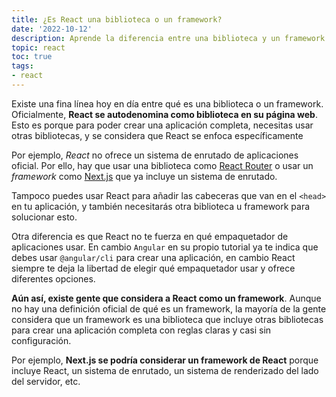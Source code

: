```yaml
---
title: ¿Es React una biblioteca o un framework?
date: '2022-10-12'
description: Aprende la diferencia entre una biblioteca y un framework y cómo afecta a React
topic: react
toc: true
tags:
- react
---
```


Existe una fina línea hoy en día entre qué es una biblioteca o un framework. Oficialmente, **React se autodenomina como biblioteca en su página web**. Esto es porque para poder crear una aplicación completa, necesitas usar otras bibliotecas, y se considera que React se enfoca específicamente

Por ejemplo, *React* no ofrece un sistema de enrutado de aplicaciones oficial. Por ello, hay que usar una biblioteca como [React Router](https://reactrouter.com/) o usar un *framework* como [Next.js](https://nextjs.org/) que ya incluye un sistema de enrutado.

Tampoco puedes usar React para añadir las cabeceras que van en el `<head>` en tu aplicación, y también necesitarás otra biblioteca u framework para solucionar esto.

Otra diferencia es que React no te fuerza en qué empaquetador de aplicaciones usar. En cambio `Angular` en su propio tutorial ya te indica que debes usar `@angular/cli` para crear una aplicación, en cambio React siempre te deja la libertad de elegir qué empaquetador usar y ofrece diferentes opciones.

**Aún así, existe gente que considera a React como un framework**. Aunque no hay una definición oficial de qué es un framework, la mayoría de la gente considera que un framework es una biblioteca que incluye otras bibliotecas para crear una aplicación completa con reglas claras y casi sin configuración.

Por ejemplo, **Next.js se podría considerar un framework de React** porque incluye React, un sistema de enrutado, un sistema de renderizado del lado del servidor, etc.